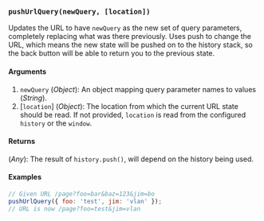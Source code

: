 ### `pushUrlQuery(newQuery, [location])`

Updates the URL to have `newQuery` as the new set of query parameters, completely replacing what was there previously. Uses push to change the URL, which means the new state will be pushed on to the history stack, so the back button will be able to return you to the previous state.

#### Arguments

1. `newQuery` (*Object*): An object mapping query parameter names to values (*String*).
1. [`location`] (*Object*): The location from which the current URL state should be read. If not provided, `location` is read from the configured `history` or the `window`.

#### Returns

(*Any*): The result of `history.push()`, will depend on the history being used.

#### Examples

```js
// Given URL /page?foo=bar&baz=123&jim=bo
pushUrlQuery({ foo: 'test', jim: 'vlan' });
// URL is now /page?foo=test&jim=vlan
```
